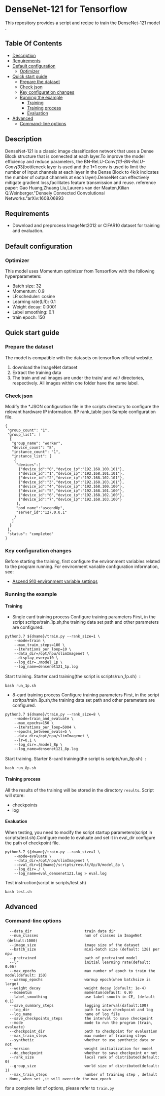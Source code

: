 # DenseNet-121 for Tensorflow 

This repository provides a script and recipe to train the DenseNet-121 model .

## Table Of Contents

* [Description](#Description)
* [Requirements](#Requirements)
* [Default configuration](#Default-configuration)
  * [Optimizer](#Optimizer)
* [Quick start guide](#quick-start-guide)
  * [Prepare the dataset](#Prepare-the-dataset)
  * [Check json](#Check-json)
  * [Key configuration changes](#Key-configuration-changes)
  * [Running the example](#Running-the-example)
    * [Training](#Training)
    * [Training process](#Training-process)    
    * [Evaluation](#Evaluation)
* [Advanced](#advanced)
  * [Command-line options](#Command-line-options) 
​    
## Description

DenseNet-121 is a classic image classification network that uses a Dense Block structure that is connected at each layer.To improve the model efficiency and reduce parameters, the BN-ReLU-Conv(1*1)-BN-ReLU-Conv(3*3)bottleneck layer is used and the 1*1 conv is used to limit the number of input channels at each layer in the Dense Block to 4k(k indicates the number of output channels at each layer).DenseNet can effectively mitigate gradient loss,facilitates feature transmission and reuse.
reference paper: Gao Huang,Zhuang Liu,Laurens van der Maaten,Kilian Q.Weinberger."Densely Connected Convolutional Networks."arXiv:1608.06993


## Requirements

- Download and preprocess ImageNet2012 or CIFAR10 dataset for training and evaluation.

## Default configuration

### Optimizer

This model uses Momentum optimizer from Tensorflow with the following hyperparameters:
- Batch size: 32
- Momentum: 0.9
- LR scheduler: cosine
- Learning rate(LR): 0.1
- Weight decay: 0.0001
- Label smoothing: 0.1
- train epoch: 150

## Quick start guide

### Prepare the dataset

The model is compatible with the datasets on tensorflow official website.
1. download the ImageNet dataset
2. Extract the training data
3. The train and val images are under the train/ and val/ directories, respectively. All images within one folder have the same label.

### Check json 
Modify the *.JSON configuration file in the scripts directory to configure the relevant hardware IP information.
8P rank_table json Sample configuration file.
```
{
 "group_count": "1",
 "group_list": [
  {
   "group_name": "worker",
   "device_count": "8",
   "instance_count": "1",
   "instance_list": [
    {
     "devices":[
      {"device_id":"0","device_ip":"192.168.100.101"},
      {"device_id":"1","device_ip":"192.168.101.101"},
      {"device_id":"2","device_ip":"192.168.102.101"},
      {"device_id":"3","device_ip":"192.168.103.101"},
      {"device_id":"4","device_ip":"192.168.100.100"},
      {"device_id":"5","device_ip":"192.168.101.100"},
      {"device_id":"6","device_ip":"192.168.102.100"},
      {"device_id":"7","device_ip":"192.168.103.100"}
     ],
     "pod_name":"ascend8p",
     "server_id":"127.0.0.1"
    }
   ]
  }
 ],
 "status": "completed"
}
```

### Key configuration changes

Before starting the training, first configure the environment variables related to the program running. For environment variable configuration information, see:
- [Ascend 910 environment variable settings](https://gitee.com/ascend/modelzoo/wikis/Ascend%20910%E8%AE%AD%E7%BB%83%E5%B9%B3%E5%8F%B0%E7%8E%AF%E5%A2%83%E5%8F%98%E9%87%8F%E8%AE%BE%E7%BD%AE?sort_id=3148819)

### Running the example 

#### Training
- Single card training process
Configure training parameters
First, in the script scritps/train_1p.sh,the training data set path and other parameters are configured.
```
python3.7 ${dname}/train.py --rank_size=1 \
    --mode=train \
    --max_train_steps=100 \
    --iterations_per_loop=10 \
    --data_dir=/opt/npu/slimImagenet \
    --display_every=10 \
    --log_dir=./model_1p \
    --log_name=densenet121_1p.log
```
Start training.
Starter card training(the script is scripts/run_1p.sh）:
```
bash run_1p.sh
```
- 8-card training process
Configure training parameters
First, in the script scritps/train_8p.sh,the training data set path and other parameters are configured.
```
python3.7 ${dname}/train.py --rank_size=8 \
    --mode=train_and_evaluate \
    --max_epochs=150 \
    --iterations_per_loop=5004 \
    --epochs_between_evals=5 \
    --data_dir=/opt/npu/slimImagenet \
    --lr=0.1 \
    --log_dir=./model_8p \
    --log_name=densenet121_8p.log
```
Start training.
Starter 8-card training(the script is scripts/run_8p.sh）:
```
bash run_8p.sh
```
#### Training process

All the results of the training will be stored in the directory `results`.
Script will store:

 - checkpoints
 - log

#### Evaluation
When testing, you need to modify the script startup parameters(script in scripts/test.sh).Configure mode to evaluate and set it in eval_dir configure the path of checkpoint file.
```
python3.7 ${dname}/train.py --rank_size=1 \
    --mode=evaluate \
    --data_dir=/opt/npu/slimImagenet \
    --eval_dir=${dname}/scripts/result/8p/0/model_8p \
    --log_dir=./ \
    --log_name=eval_densenet121.log > eval.log
```
Test instruction(script in scripts/test.sh)
```
bash test.sh
```

## Advanced

### Command-line options

```
  --data_dir                        train data dir
  --num_classes                     num of classes in ImageNet（default:1000)
  --image_size                      image size of the dataset
  --batch_size                      mini-batch size (default: 128) per npu
  --pretrained                      path of pretrained model
  --lr                              initial learning rate(default: 0.06)
  --max_epochs                      max number of epoch to train the model(default: 150)
  --warmup_epochs                   warmup epoch(when batchsize is large)
  --weight_decay                    weight decay (default: 1e-4)
  --momentum                        momentum(default: 0.9)
  --label_smoothing                 use label smooth in CE, (default 0.1)
  --save_summary_steps              logging interval(dafault:100)
  --log_dir                         path to save checkpoint and log
  --log_name                        name of log file
  --save_checkpoints_steps          the interval to save checkpoint
  --mode                            mode to run the program (train, evaluate)
  --checkpoint_dir                  path to checkpoint for evaluation
  --max_train_steps                 max number of training steps 
  --synthetic                       whether to use synthetic data or not
  --version                         weight initialization for model
  --do_checkpoint                   whether to save checkpoint or not 
  --rank_size                       local rank of distributed(default: 0)
  --group_size                      world size of distributed(default: 1)
  --max_train_steps                 number of training step , default : None, when set ,it will override the max_epoch
```
for a complete list of options, please refer to `train.py`












